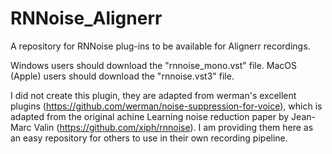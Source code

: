 # RNNoise_Alignerr
A repository for RNNoise plug-ins to be available for Alignerr recordings.

Windows users should download the "rnnoise_mono.vst" file.
MacOS (Apple) users should download the "rnnoise.vst3" file.


I did not create this plugin, they are adapted from werman's excellent plugins (https://github.com/werman/noise-suppression-for-voice), which is adapted from the original achine Learning noise reduction paper by Jean-Marc Valin (https://github.com/xiph/rnnoise).
I am providing them here as an easy repository for others to use in their own recording pipeline.
